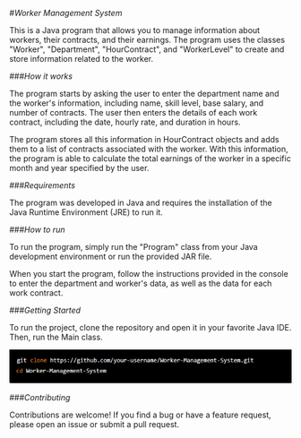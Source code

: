 #*Worker Management System*

This is a Java program that allows you to manage information about workers, their contracts, and their earnings. The program uses the classes "Worker", "Department", "HourContract", and "WorkerLevel" to create and store information related to the worker.

###*How it works*

The program starts by asking the user to enter the department name and the worker's information, including name, skill level, base salary, and number of contracts. The user then enters the details of each work contract, including the date, hourly rate, and duration in hours.

The program stores all this information in HourContract objects and adds them to a list of contracts associated with the worker. With this information, the program is able to calculate the total earnings of the worker in a specific month and year specified by the user.

###*Requirements*

The program was developed in Java and requires the installation of the Java Runtime Environment (JRE) to run it.

###*How to run*

To run the program, simply run the "Program" class from your Java development environment or run the provided JAR file.

When you start the program, follow the instructions provided in the console to enter the department and worker's data, as well as the data for each work contract.

###*Getting Started*

To run the project, clone the repository and open it in your favorite Java IDE. Then, run the Main class.

![Bash](images/img.png)

###*Contributing*

Contributions are welcome! If you find a bug or have a feature request, please open an issue or submit a pull request.